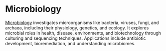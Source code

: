 # **Microbiology**  

[Microbiology](https://www.biorxiv.org/collection/microbiology) investigates microorganisms like bacteria, viruses, fungi, and archaea, including their physiology, genetics, and ecology. It explores microbial roles in health, disease, environments, and biotechnology through culturing and sequencing techniques. Applications include antibiotic development, bioremediation, and understanding microbiomes.
